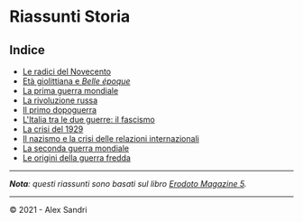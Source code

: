 # Riassunti Storia

## Indice

- [Le radici del Novecento](Le-radici-del-Novecento.md)
- [Età giolittiana e *Belle époque*](Eta-giolittiana-e-Belle-epoque.md)
- [La prima guerra mondiale](La-prima-guerra-mondiale.md)
- [La rivoluzione russa](La-rivoluzione-russa.md)
- [Il primo dopoguerra](Il-primo-dopoguerra.md)
- [L'Italia tra le due guerre: il fascismo](L-Italia-tra-le-due-guerre-il-fascismo.md)
- [La crisi del 1929](La-crisi-del-1929.md)
- [Il nazismo e la crisi delle relazioni internazionali](Il-nazismo-e-la-crisi-delle-relazioni-internazionali.md)
- [La seconda guerra mondiale](La-seconda-guerra-mondiale.md)
- [Le origini della guerra fredda](Le-origini-della-guerra-fredda.md)

---

***Nota**: questi riassunti sono basati sul libro [Erodoto Magazine 5](https://www.amazon.it/s?k=ISBN+978-88-350-4780-3).*

---

&copy; 2021 - Alex Sandri
